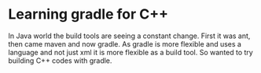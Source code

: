 # Learning gradle for C++

In Java world the build tools are seeing a constant change. First it was ant, then came maven and now gradle. As gradle is more flexible and uses a language and not just xml it is more flexible as a build tool. So wanted to try building C++ codes with gradle.

